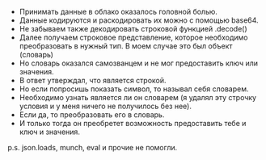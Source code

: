 - Принимать данные в облако оказалось головной болью.
- Данные кодируются и раскодировать их можно с помощью base64. 
- Не забываем также декодировать строковой функцией .decode()
- Далее получаем строковое представление, которое необходимо преобразовать в нужный тип. В моем случае это был объект (словарь)
- Но словарь оказался самозванцем и не мог предоставить ключ или значения.
- В ответ утверждал, что является строкой.
- Но если попросишь показать символ, то называл себя словарем.
- Необходимо узнать является ли он словарем (я удалял эту строчку условия и у меня ничего не получилось без нее).
- Если да, то преобразовать его в словарь.
- И только тогда он преобретет возможность предоставить тебе и ключ и значения.

p.s.
json.loads, munch, eval и прочие не помогли.
